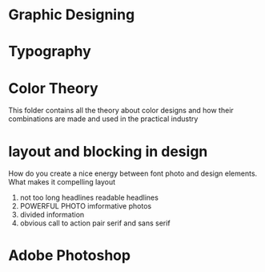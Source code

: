 # Graphic Designing
# Typography
# Color Theory
  This folder contains all the theory about color designs and how their combinations are made and used in the practical industry
# layout and blocking in design
  How do you create a nice energy between font photo and design elements. What makes it compelling layout
  1) not too long headlines
      readable headlines
  2) POWERFUL PHOTO
      imformative photos
  3) divided information
  4) obvious call to action
     pair serif and sans serif
# Adobe Photoshop

